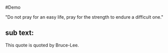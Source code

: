 #Demo

"Do not pray for an easy life, pray for the strength to endure a difficult one."

## sub text:

This quote is quoted by Bruce-Lee.
